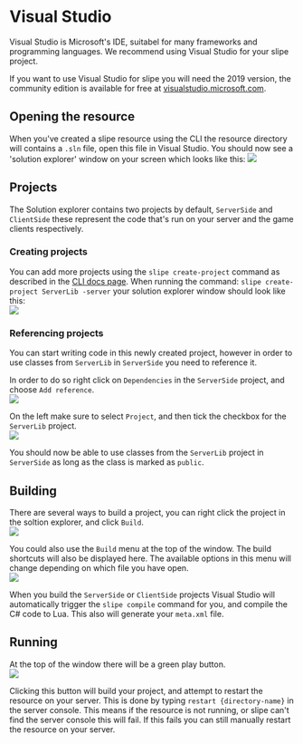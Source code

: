 # Visual Studio
Visual Studio is Microsoft's IDE, suitabel for many frameworks and programming languages. We recommend using Visual Studio for your slipe project.

If you want to use Visual Studio for slipe you will need the 2019 version, the community edition is available for free at [visualstudio.microsoft.com](https://visualstudio.microsoft.com/downloads/).

## Opening the resource
When you've created a slipe resource using the CLI the resource directory will contains a `.sln` file, open this file in Visual Studio.
You should now see a 'solution explorer' window on your screen which looks like this:
<img src="/images/visualStudio/solutionExplorer.png"/>

## Projects
The Solution explorer contains two projects by default, `ServerSide` and `ClientSide` these represent the code that's run on your server and the game clients respectively.

### Creating projects

You can add more projects using the `slipe create-project` command as described in the [CLI docs page](/docs/cli.html#general-commands). When running the command: `slipe create-project ServerLib -server` your solution explorer window should look like this:  
<img src="/images/visualStudio/solutionLibrary.png">

### Referencing projects

You can start writing code in this newly created project, however in order to use classes from `ServerLib` in `ServerSide` you need to reference it.

In order to do so right click on `Dependencies` in the `ServerSide` project, and choose `Add reference`.  
<img src="/images/visualStudio/addReference.png">

On the left make sure to select `Project`, and then tick the checkbox for the `ServerLib` project.  
<img src="/images/visualStudio/referenceManager.png">

You should now be able to use classes from the `ServerLib` project in `ServerSide` as long as the class is marked as `public`.

## Building
There are several ways to build a project, you can right click the project in the soltion explorer, and click `Build`.  
<img src="/images/visualStudio/buildContext.png">

You could also use the `Build` menu at the top of the window. The build shortcuts will also be displayed here. The available options in this menu will change depending on which file you have open.  
<img src="/images/visualStudio/buildMenu.png">

When you build the `ServerSide` or `ClientSide` projects Visual Studio will automatically trigger the `slipe compile` command for you, and compile the C# code to Lua. This also will generate your `meta.xml` file.

## Running
At the top of the window there will be a green play button.   
<img src="/images/visualStudio/debug.png">

Clicking this button will build your project, and attempt to restart the resource on your server. This is done by typing `restart {directory-name}` in the server console. This means if the resource is not running, or slipe can't find the server console this will fail. If this fails you can still manually restart the resource on your server.
